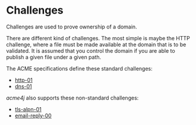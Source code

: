 # Challenges

Challenges are used to prove ownership of a domain.

There are different kind of challenges. The most simple is maybe the HTTP challenge, where a file must be made available at the domain that is to be validated. It is assumed that you control the domain if you are able to publish a given file under a given path.

The ACME specifications define these standard challenges:

* [http-01](http-01.md)
* [dns-01](dns-01.md)

_acme4j_ also supports these non-standard challenges:

* [tls-alpn-01](tls-alpn-01.md)
* [email-reply-00](email-reply-00.md)
